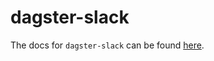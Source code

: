 # dagster-slack

The docs for `dagster-slack` can be found
[here](https://docs.dagster.io/_apidocs/libraries/dagster_slack).
